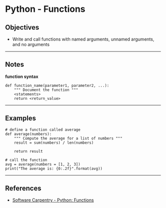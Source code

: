 Python - Functions
==================

Objectives
----------

* Write and call functions with named arguments, unnamed arguments, and no arguments

*****
Notes
-----

**function syntax**

    def function_name(parameter1, parameter2, ...):
		""" Document the function """
		<statements>
		return <return_value>
		

*****
Examples
--------

	# define a function called average
	def average(numbers):
		""" Compute the average for a list of numbers """
		result = sum(numbers) / len(numbers)
		
		return result

	# call the function
	avg = average(numbers = [1, 2, 3])
	print("The average is: {0:.2f}".format(avg))
		
*****
References
----------

* [Software Carpentry - Python: Functions]



[Software Carpentry - Python: Functions]:http://software-carpentry.org/v4/python/func.html
